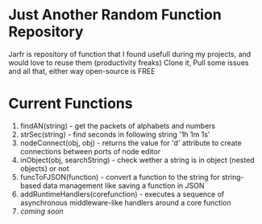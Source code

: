# Just Another Random Function Repository

Jarfr is repository of function that I found usefull during my projects, and would love to reuse them (productivity freaks)
Clone it, Pull some issues and all that, either way open-source is FREE

# Current Functions

1. findAN(string) - get the packets of alphabets and numbers
2. strSec(string) - find seconds in following string '1h 1m 1s'
3. nodeConnect(obj, obj) - returns the value for 'd' attribute to create connections between ports of node editor
4. inObject(obj, searchString) - check wether a string is in object (nested objects) or not
5. funcToFJSON(function) - convert a function to the string for string-based data management like saving a function in JSON
6. addRuntimeHandlers(corefunction) - executes a sequence of asynchronous middleware-like handlers around a core function
7. _coming soon_

